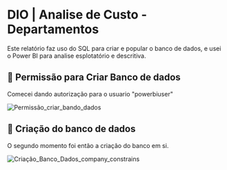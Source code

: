# DIO | Analise de Custo - Departamentos

Este relatório faz uso do SQL para criar e popular o banco de dados, e usei o Power BI para analise esplotatório e descritiva.


## 📑 Permissão para Criar Banco de dados

 Comecei dando autorização para o usuario "powerbiuser" 

![Permissão_criar_bando_dados](https://github.com/user-attachments/assets/4a900b61-0c49-45ea-9878-b8b7a9f65234)


## 📑 Criação do banco de dados 

O segundo momento foi então a criação do banco em si.

 ![Criação_Banco_Dados_company_constrains](https://github.com/user-attachments/assets/13f7676e-efe2-4295-808b-ee717420a658)














